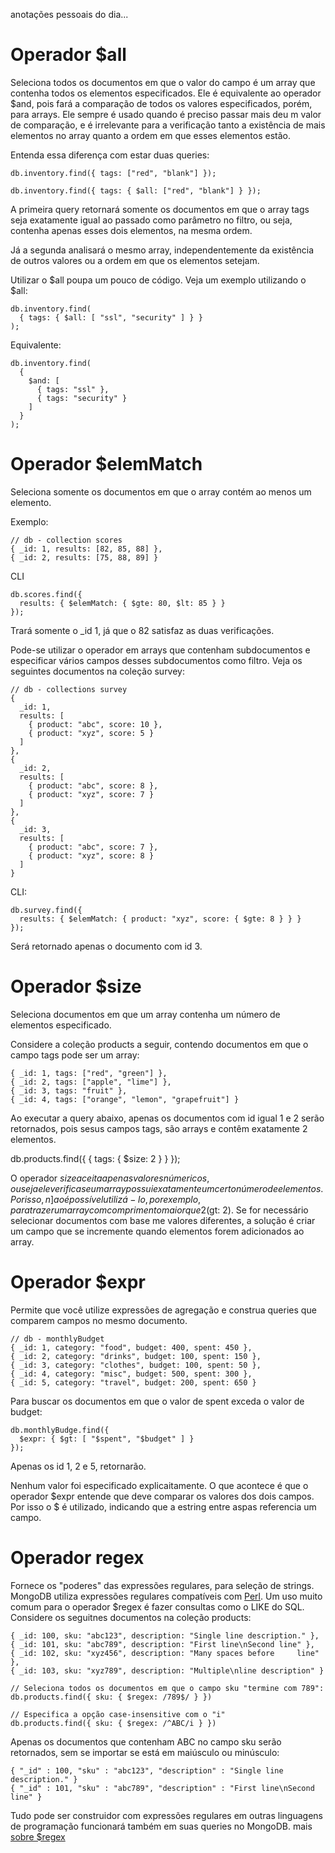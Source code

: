anotações pessoais do dia...

# Operador $all

Seleciona todos os documentos em que o valor do campo é um array que contenha todos os elementos especificados. Ele é equivalente ao operador $and, pois fará a comparação de todos os valores especificados, porém, para arrays.
Ele sempre é usado quando é preciso passar mais deu m valor de comparação, e é irrelevante para a verificação tanto a existência de mais elementos no array quanto a ordem em que esses elementos estão.

Entenda essa diferença com estar duas queries:
```
db.inventory.find({ tags: ["red", "blank"] });

db.inventory.find({ tags: { $all: ["red", "blank"] } });
```

A primeira query retornará somente os documentos em que o array tags seja exatamente igual ao passado como parâmetro no filtro, ou seja, contenha apenas esses dois elementos, na mesma ordem.

Já a segunda analisará o mesmo array, independentemente da existência de outros valores ou a ordem em que os elementos setejam.

Utilizar o $all poupa um pouco de código. Veja um exemplo utilizando o $all:

```
db.inventory.find(
  { tags: { $all: [ "ssl", "security" ] } }
);
```

Equivalente:

```
db.inventory.find(
  {
    $and: [
      { tags: "ssl" },
      { tags: "security" }
    ]
  }
);
```

# Operador $elemMatch

Seleciona somente os documentos em que o array contém ao menos um elemento.

Exemplo:
```
// db - collection scores
{ _id: 1, results: [82, 85, 88] },
{ _id: 2, results: [75, 88, 89] }
```

CLI
```
db.scores.find({
  results: { $elemMatch: { $gte: 80, $lt: 85 } }
});
```

Trará somente o _id 1, já que o 82 satisfaz as duas verificações.

Pode-se utilizar o operador em arrays que contenham subdocumentos e especificar vários campos desses subdocumentos como filtro. Veja os seguintes documentos na coleção survey:

```
// db - collections survey
{
  _id: 1,
  results: [
    { product: "abc", score: 10 },
    { product: "xyz", score: 5 }
  ]
},
{
  _id: 2,
  results: [
    { product: "abc", score: 8 },
    { product: "xyz", score: 7 }
  ]
},
{
  _id: 3,
  results: [
    { product: "abc", score: 7 },
    { product: "xyz", score: 8 }
  ]
}
```

CLI:
```
db.survey.find({
  results: { $elemMatch: { product: "xyz", score: { $gte: 8 } } }
});
```

Será retornado apenas o documento com id 3.

# Operador $size

Seleciona documentos em que um array contenha um número de elementos especificado.

Considere a coleção products a seguir, contendo documentos em que o campo tags pode ser um array:
```
{ _id: 1, tags: ["red", "green"] },
{ _id: 2, tags: ["apple", "lime"] },
{ _id: 3, tags: "fruit" },
{ _id: 4, tags: ["orange", "lemon", "grapefruit"] }
```

Ao executar a query abaixo, apenas os documentos com id igual 1 e 2 serão retornados, pois sesus campos tags, são arrays e contêm exatamente 2 elementos.

db.products.find({
  { tags: { $size: 2 } }
});

O operador $size aceita apenas valores númericos, ou seja ele verifica se um array possui exatamente um certo número de elementos. Por isso, n]ao é possível utilizá-lo, por exemplo, para trazer um array com comprimento maior que 2 ($gt: 2). Se for necessário selecionar documentos com base me valores diferentes, a solução é criar um campo que se incremente quando elementos forem adicionados ao array.

# Operador $expr

Permite que você utilize expressões de agregação e construa queries que comparem campos no mesmo documento.

```
// db - monthlyBudget
{ _id: 1, category: "food", budget: 400, spent: 450 },
{ _id: 2, category: "drinks", budget: 100, spent: 150 },
{ _id: 3, category: "clothes", budget: 100, spent: 50 },
{ _id: 4, category: "misc", budget: 500, spent: 300 },
{ _id: 5, category: "travel", budget: 200, spent: 650 }
```

Para buscar os documentos em que o valor de spent exceda o valor de budget:
```
db.monthlyBudge.find({
  $expr: { $gt: [ "$spent", "$budget" ] }
});
```
Apenas os id 1, 2 e 5, retornarão.

Nenhum valor foi especificado explicaitamente. O que acontece é que o operador $expr entende que deve comparar os valores dos dois campos. Por isso o $ é utilizado, indicando que a estring entre aspas referencia um campo.

# Operador regex

Fornece os "poderes" das expressões regulares, para seleção de strings. MongoDB utiliza expressões regulares compatíveis com [Perl](https://www.perl.org/).
Um uso muito comum para o operador $regex é fazer consultas como o LIKE do SQL. Considere os seguitnes documentos na coleção products:
```
{ _id: 100, sku: "abc123", description: "Single line description." },
{ _id: 101, sku: "abc789", description: "First line\nSecond line" },
{ _id: 102, sku: "xyz456", description: "Many spaces before     line" },
{ _id: 103, sku: "xyz789", description: "Multiple\nline description" }
```

```
// Seleciona todos os documentos em que o campo sku "termine com 789":
db.products.find({ sku: { $regex: /789$/ } })
```
```
// Especifica a opção case-insensitive com o "i"
db.products.find({ sku: { $regex: /^ABC/i } })
```

Apenas os documentos que contenham ABC no campo sku serão retornados, sem se importar se está em maiúsculo ou minúsculo:
```
{ "_id" : 100, "sku" : "abc123", "description" : "Single line description." }
{ "_id" : 101, "sku" : "abc789", "description" : "First line\nSecond line" }
```

Tudo pode ser construidor com expressões regulares em outras linguagens de programação funcionará também em suas queries no MongoDB. mais [sobre $regex](https://docs.mongodb.com/manual/reference/operator/query/regex/index.html)


